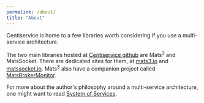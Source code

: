 ```yaml
---
permalink: /about/
title: "About"
---
```


Centiservice is home to a few libraries worth considering if you use a multi-service architecture.

The two main libraries hosted at [Centiservice github](https://github.com/centiservice) are Mats<sup>3</sup> and
MatsSocket. There are dedicated sites for them, at [mats3.io](https://mats3.io/)
and [matssocket.io](https://matssocket.io). Mats<sup>3</sup> also have a companion project called 
[MatsBrokerMonitor](https://github.com/centiservice/matsbrokermonitor).

For more about the author's philosophy around a multi-service architecture, one might want to
read [System of Services](https://github.com/centiservice/mats3/blob/main/docs/developing/SystemOfServices.md).